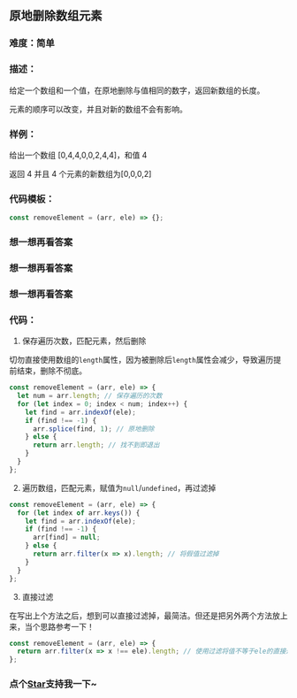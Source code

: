 ## 原地删除数组元素

### 难度：简单

### 描述：

给定一个数组和一个值，在原地删除与值相同的数字，返回新数组的长度。

元素的顺序可以改变，并且对新的数组不会有影响。

### 样例：

给出一个数组 [0,4,4,0,0,2,4,4]，和值 4

返回 4 并且 4 个元素的新数组为[0,0,0,2]

### 代码模板：

```js
const removeElement = (arr, ele) => {};
```

### 想一想再看答案

### 想一想再看答案

### 想一想再看答案

### 代码：

1. 保存遍历次数，匹配元素，然后删除

切勿直接使用数组的`length`属性，因为被删除后`length`属性会减少，导致遍历提前结束，删除不彻底。

```js
const removeElement = (arr, ele) => {
  let num = arr.length; // 保存遍历的次数
  for (let index = 0; index < num; index++) {
    let find = arr.indexOf(ele);
    if (find !== -1) {
      arr.splice(find, 1); // 原地删除
    } else {
      return arr.length; // 找不到即退出
    }
  }
};
```

2. 遍历数组，匹配元素，赋值为`null`/`undefined`，再过滤掉

```js
const removeElement = (arr, ele) => {
  for (let index of arr.keys()) {
    let find = arr.indexOf(ele);
    if (find !== -1) {
      arr[find] = null;
    } else {
      return arr.filter(x => x).length; // 将假值过滤掉
    }
  }
};
```

3. 直接过滤

在写出上个方法之后，想到可以直接过滤掉，最简洁。但还是把另外两个方法放上来，当个思路参考一下！

```js
const removeElement = (arr, ele) => {
  return arr.filter(x => x !== ele).length; // 使用过滤将值不等于ele的直接过滤出来，返回长度
};
```
<!-- 特殊字符串：用于修改/删除markdown的结尾提示语-OBKoro1 -->
### 点个[Star](https://github.com/OBKoro1/Brush_algorithm)支持我一下~

